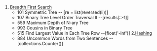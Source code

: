 1. [Breadth First Search](https://github.com/KaidiGuo/Algorithm-Exercises/tree/master/Breadth-first%20Search)
   + 101 Symmetric Tree -- [re = list(reversed(li))]
   + 107 Binary Tree Level Order Traversal II --[results[::-1]]
   + 559 Maximum Depth of N-ary Tree
   + 993 Cousins in Binary Tree
   + 515 Find Largest Value in Each Tree Row --[float('-inf')]
2.[Hashing]()
   + 884 Uncommon Words from Two Sentences -- [collections.Counter()]